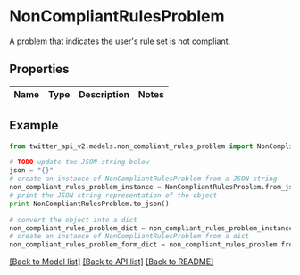 # NonCompliantRulesProblem

A problem that indicates the user's rule set is not compliant.

## Properties
Name | Type | Description | Notes
------------ | ------------- | ------------- | -------------

## Example

```python
from twitter_api_v2.models.non_compliant_rules_problem import NonCompliantRulesProblem

# TODO update the JSON string below
json = "{}"
# create an instance of NonCompliantRulesProblem from a JSON string
non_compliant_rules_problem_instance = NonCompliantRulesProblem.from_json(json)
# print the JSON string representation of the object
print NonCompliantRulesProblem.to_json()

# convert the object into a dict
non_compliant_rules_problem_dict = non_compliant_rules_problem_instance.to_dict()
# create an instance of NonCompliantRulesProblem from a dict
non_compliant_rules_problem_form_dict = non_compliant_rules_problem.from_dict(non_compliant_rules_problem_dict)
```
[[Back to Model list]](../README.md#documentation-for-models) [[Back to API list]](../README.md#documentation-for-api-endpoints) [[Back to README]](../README.md)


